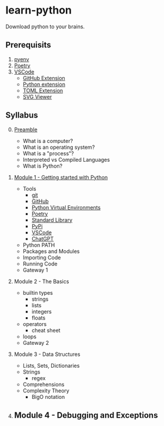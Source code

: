 # learn-python
Download python to your brains.


## Prerequisits

1. [pyenv](https://github.com/pyenv/pyenv)
2. [Poetry](https://python-poetry.org/)
3. [VSCode](https://code.visualstudio.com/)
    - [GitHub Extension](https://code.visualstudio.com/docs/sourcecontrol/github)
    - [Python extension](https://marketplace.visualstudio.com/items?itemName=ms-python.python)
    - [TOML Extension](https://marketplace.visualstudio.com/items?itemName=be5invis.toml)
    - [SVG Viewer](https://marketplace.visualstudio.com/items?itemName=vitaliymaz.vscode-svg-previewer)


## Syllabus

0. [Preamble](https://www.youtube.com/watch?v=ZhbVGXxVoGk&t=3256s&ab_channel=bckohan)
    - What is a computer?
    - What is an operating system?
    - What is a "process"?
    - Interpreted vs Compiled Languages
    - What is Python?

2. [Module 1 - Getting started with Python](https://www.youtube.com/watch?v=EI1qbU32e5w&ab_channel=bckohan)
    - Tools
        - [git](https://git-scm.com/)
        - [GitHub](https://github.com)
        - [Python Virtual Environments](https://realpython.com/python-virtual-environments-a-primer/)
        - [Poetry](https://python-poetry.org/)
        - [Standard Library](https://docs.python.org/3/library/index.html)
        - [PyPi](https://pypi.org/)
        - [VSCode](https://code.visualstudio.com/)
        - [ChatGPT](https://chat.openai.com/)
    - Python PATH
    - Packages and Modules
    - Importing Code
    - Running Code
    - Gateway 1

3. Module 2 - The Basics
    - builtin types
        - strings
        - lists
        - integers
        - floats
    - operators
        - cheat sheet
    - loops
    - Gateway 2

4. Module 3 - Data Structures
    - Lists, Sets, Dictionaries
    - Strings
      - regex
    - Comprehensions
    - Complexity Theory
      - BigO notation

5. Module 4 - Debugging and Exceptions
    - 
